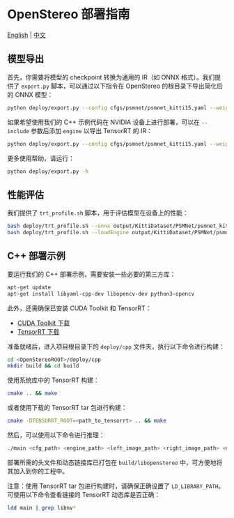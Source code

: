 # OpenStereo 部署指南

[English](README.md) | [中文](README.zh.md)

## 模型导出

首先，你需要将模型的 checkpoint 转换为通用的 IR（如 ONNX 格式）。我们提供了 `export.py` 脚本，可以通过以下指令在 OpenStereo 的根目录下导出简化后的 ONNX 模型：

```bash
python deploy/export.py --config cfgs/psmnet/psmnet_kitti15.yaml --weights output/KittiDataset/PSMNet/psmnet_kitti15/default/ckpt/checkpoint_epoch_0.pth --device 0 --simplify --half --include onnx
```

如果希望使用我们的 C++ 示例代码在 NVIDIA 设备上进行部署，可以在 `--include` 参数后添加 `engine` 以导出 TensorRT 的 IR：

```bash
python deploy/export.py --config cfgs/psmnet/psmnet_kitti15.yaml --weights output/KittiDataset/PSMNet/psmnet_kitti15/default/ckpt/checkpoint_epoch_0.pth --device 0 --simplify --half --include onnx engine
```

更多使用帮助，请运行：

```bash
python deploy/export.py -h
```

## 性能评估

我们提供了 `trt_profile.sh` 脚本，用于评估模型在设备上的性能：

```bash
bash deploy/trt_profile.sh --onnx output/KittiDataset/PSMNet/psmnet_kitti15/default/ckpt/checkpoint_epoch_0.onnx --fp16 --verbose
bash deploy/trt_profile.sh --loadEngine output/KittiDataset/PSMNet/psmnet_kitti15/default/ckpt/checkpoint_epoch_0.engine --fp16 --verbose
```

## C++ 部署示例

要运行我们的 C++ 部署示例，需要安装一些必要的第三方库：

```bash
apt-get update
apt-get install libyaml-cpp-dev libopencv-dev python3-opencv
```

此外，还需确保已安装 CUDA Toolkit 和 TensorRT：

- [CUDA Toolkit 下载](https://developer.nvidia.com/cuda-downloads)
- [TensorRT 下载](https://developer.nvidia.com/tensorrt)

准备就绪后，进入项目根目录下的 `deploy/cpp` 文件夹，执行以下命令进行构建：

```bash
cd <OpenStereoROOT>/deploy/cpp
mkdir build && cd build
```

使用系统库中的 TensorRT 构建：

```bash
cmake .. && make
```

或者使用下载的 TensorRT tar 包进行构建：

```bash
cmake -DTENSORRT_ROOT=<path_to_tensorrt> .. && make
```

然后，可以使用以下命令进行推理：

```bash
./main <cfg_path> <engine_path> <left_image_path> <right_image_path> <options>
```

部署所需的头文件和动态链接库已打包在 `build/libopenstereo` 中，可方便地将其加入到你的工程中。

注意：使用 TensorRT tar 包进行构建时，请确保正确设置了 `LD_LIBRARY_PATH`。可使用以下命令查看链接的 TensorRT 动态库是否正确：

```bash
ldd main | grep libnv*
```
